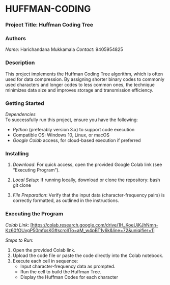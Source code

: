 # HUFFMAN-CODING
### Project Title: Huffman Coding Tree



### Authors
*Name*: Harichandana Mukkamala
*Contact*: 9405954825

### Description

This project implements the Huffman Coding Tree algorithm, which is often used for data compression. By assigning shorter binary codes to commonly used characters and longer codes to less common ones, the technique minimizes data size and improves storage and transmission efficiency.



### Getting Started

*Dependencies*  
To successfully run this project, ensure you have the following:
- *Python* (preferably version 3.x) to support code execution
- Compatible OS: Windows 10, Linux, or macOS
- *Google Colab* access, for cloud-based execution if preferred



### Installing

1. *Download*: For quick access, open the provided Google Colab link (see “Executing Program”).
2. *Local Setup*: If running locally, download or clone the repository:
   bash
   git clone <insert-your-repo-link>
   
3. *File Preparation*: Verify that the input data (character-frequency pairs) is correctly formatted, as outlined in the instructions.



### Executing the Program

*Colab Link*: [https://colab.research.google.com/drive/1H_KoeUjKJhNmn-Kz60fOUvgP50mfxsKG#scrollTo=aM_w4pBT1y6k&line=72&uniqifier=1]

*Steps to Run*:
1. Open the provided Colab link.
2. Upload the code file or paste the code directly into the Colab notebook.
3. Execute each cell in sequence:
   - Input character-frequency data as prompted.
   - Run the cell to build the Huffman Tree.
   - Display the Huffman Codes for each character
